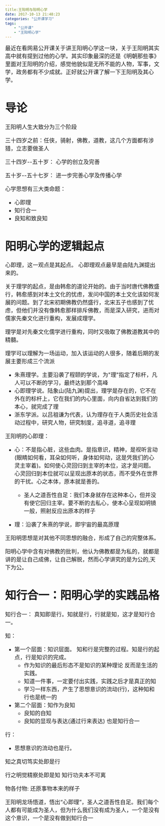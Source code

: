 ```yaml
---
title:王阳明与阳明心学
date: 2017-10-13 21:48:23
categories: "公开课学习"
tags:
	- "公开课"
	- "王阳明心学"
---
```


<font size=4>
最近在看网易公开课关于讲王阳明心学这一块，关于王阳明其实高中就有提到过他的心学。其实印象最深的还是《明朝那些事》里面对王阳明的介绍，感觉他貌似是无所不能的人物，军事，文学，政务都有不少成就。正好就公开课了解一下王阳明及其心学。

#  导论

王阳明人生大致分为三个阶段

三十四岁之前：任侠，骑射，佛教，道教，这几个方面都有涉猎，立志要做圣人

三十四岁--五十岁： 心学的创立及完善

五十岁--五十七岁： 进一步完善心学及传播心学

心学思想有三大类命题：

* 心即理
* 知行合一
* 良知和致良知


# 阳明心学的逻辑起点

心即理，这一观点是其起点。 心即理观点最早是由陆九渊提出来的。

关于理学的起点，是由韩愈的道论开始的。由于当时唐代佛教盛行，韩愈感到对本土文化的忧虑，发问中国的本土文化该如何发展的问题。到了北宋初期佛教仍然盛行，北宋五子也感到了忧虑，但他们并没有像韩愈那样排斥佛教，而是深入研究，进而对儒家先秦文化进行重构，发展成理学。


理学是对先秦文化儒学进行重构，同时又吸取了佛教道教其中的精髓。

理学可以理解为一场运动，加入该运动的人很多，随着后期的发展主要形成三个流派

* 朱熹理学。主要沿袭了程颐的学说，为"理"指定了标杆，凡人可以不断的学习，最终达到那个高峰
* 心即理学说。陆象山(陆九渊)提出，理学是存在的，它不在外在的标杆上，它在我们的内心里面，向内自省达到我们的本心，就完成了理
* 浙东学派。以吕祖谦为代表，认为理存在于人类历史社会活动过程中，研究人物，研究制度，追寻道，追寻理

王阳明的心即理：

* 心：不是指心脏，这些血肉。是指意识，精神，是视听言动(眼睛如何看，耳朵如何听，身体如何动，这是凭我们的心灵主宰着)。如何使心灵回归到主宰的本位，这才是问题。心灵回归到本位就可以呈现出原本的状态，而不受外在世界的干扰。心之本体，原本就是善的。 
	* 圣人之道吾性自足：我们本身就存在这种本心，但并没有使它回归主宰。要不断的去私心，使本心呈现如明镜一般，照射反应出原本的样子

* 理：沿袭了朱熹的学说，即宇宙的最高原理


王阳明思想是对其他不同思想的融合，形成了自己的完整体系。

阳明心学中含有对佛教的批判，他认为佛教都是为私的，就都是讲的是让自己成佛，让自己解脱，然而心学讲究的是为公的,天下为公。



# 知行合一：阳明心学的实践品格

知行合一： 真知即是行。知就是行，行就是知，这才是知行合一。

知：

* 第一个层面：知识层面。  知和行是完整的过程。知是行的起点，行是知识的完成。 
	* 作为知识的最后形态不是知识的某种理论 反而是生活的实践。
	* 知道一件事，一定要付出实践，实践之后才是真正的知
	* 学习一样东西，产生了思想意识的流动(行)，这种知和行也是统一的
* 第二个层面：知作为良知	
	* 良知的自知
	* 良知的显现与表达(通过行来表达) 也是知行合一

行：

* 思想意识的流动也是行。


知之真切笃实处即是行

行之明觉精察处即是知   知行功夫本不可离

物各付物: 还原事物本来的样子

王阳明龙场悟道，悟出“心即理”，圣人之道吾性自足。我们每个人都有可能成为圣人，但为什么我们没有成为圣人，一个是没有这个意识，一个是没有做到知行合一













 